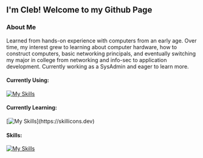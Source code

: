 ## I'm Cleb! Welcome to my Github Page

### About Me
Learned from hands-on experience with computers from an early age. Over time, my interest grew to learning about computer hardware, how to construct computers, basic networking principals, and eventually switching my major in college from networking and info-sec to application development. Currently working as a SysAdmin and eager to learn more. 


#### Currently Using:
[![My Skills](https://skillicons.dev/icons?i=windows,powershell,neovim,arch,bash,mad)](https://skillicons.dev)

#### Currently Learning:
[![My Skills](https://skillicons.dev/icons?i=powershell,lua,dotnet,azure,)](https://skillicons.dev)

#### Skills:
[![My Skills](https://skillicons.dev/icons?i=html,css,dotnet,mysql,php,js,cs)](https://skillicons.dev)
